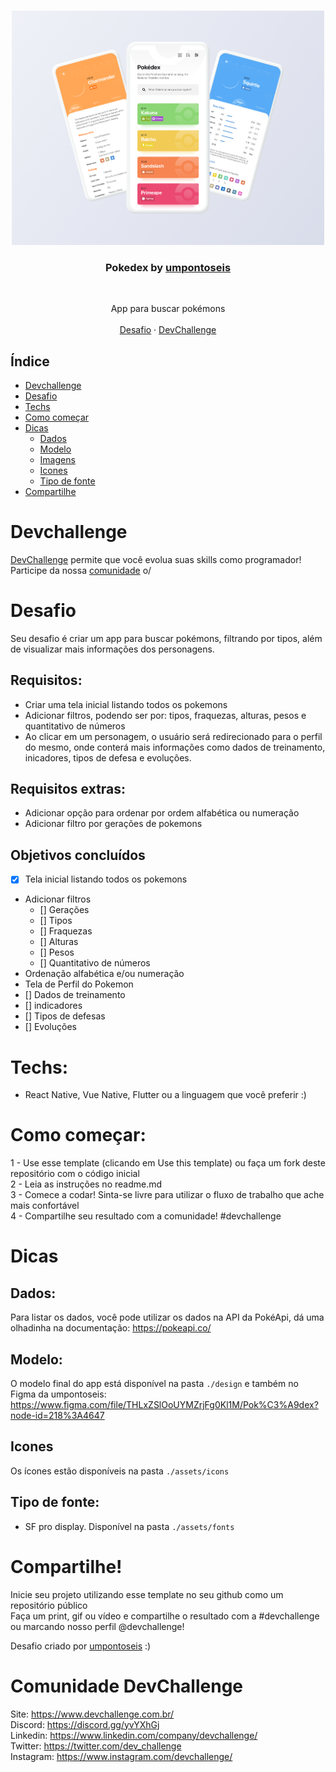 <br />
<p align="center">
    <img src="design/ProjectMockup.png" alt="Logo" width="500">

  <h3 align="center">Pokedex by <a href="https://umpontoseis.com/">umpontoseis</a></h3>
 <br />
  <p align="center">
     App para buscar pokémons
       <br />
    <br />
    <a href="https://github.com/Lorenalgm/pokedex">Desafio</a>
    ·
    <a href="https://www.devchallenge.com.br/">DevChallenge</a>
  </p>
</p>

## Índice

* [Devchallenge](#devchallenge) 
* [Desafio](#desafio)
* [Techs](#techs)
* [Como começar](#como-começar)
* [Dicas](#dicas)  
  * [Dados](#dados)
  * [Modelo](#modelo)
  * [Imagens](#imagens)
  * [Icones](#icones)
  * [Tipo de fonte](#tipo-de-fonte)
* [Compartilhe](#compartilhe)

# Devchallenge
<a href="https://devchallenge.now.sh/"> DevChallenge</a> permite que você evolua suas skills como programador! Participe da nossa <a href="https://discord.gg/yvYXhGj">comunidade</a> o/

# Desafio
Seu desafio é criar um app para buscar pokémons, filtrando por tipos, além de visualizar mais informações dos personagens.

## Requisitos:
- Criar uma tela inicial listando todos os pokemons<br>
- Adicionar filtros, podendo ser por: tipos, fraquezas, alturas, pesos e quantitativo de números<br>
- Ao clicar em um personagem, o usuário será redirecionado para o perfil do mesmo, onde conterá mais informações como dados de treinamento, inicadores, tipos de defesa e evoluções.

## Requisitos extras:
- Adicionar opção para ordenar por ordem alfabética ou numeração
- Adicionar filtro por gerações de pokemons

## Objetivos concluídos
- [x] Tela inicial listando todos os pokemons
- Adicionar filtros
  - [] Gerações
  - [] Tipos
  - [] Fraquezas
  - [] Alturas
  - [] Pesos
  - [] Quantitativo de números
- Ordenação alfabética e/ou numeração
- Tela de Perfil do Pokemon
 - [] Dados de treinamento
 - [] indicadores
 - [] Tipos de defesas
 - [] Evoluções
# Techs: 
- React Native, Vue Native, Flutter ou a linguagem que você preferir :)

# Como começar:
1 - Use esse template (clicando em Use this template) ou faça um fork deste repositório com o código inicial<br>
2 - Leia as instruções no readme.md<br>
3 - Comece a codar! Sinta-se livre para utilizar o fluxo de trabalho que ache mais confortável<br>
4 - Compartilhe seu resultado com a comunidade! #devchallenge

# Dicas

## Dados:
Para listar os dados, você pode utilizar os dados na API da PokéApi, dá uma olhadinha na documentação: https://pokeapi.co/

## Modelo:
O modelo final do app está disponível na pasta `./design` e também no Figma da umpontoseis: 
https://www.figma.com/file/THLxZSlOoUYMZrjFg0Kl1M/Pok%C3%A9dex?node-id=218%3A4647

## Icones
Os ícones estão disponíveis na pasta `./assets/icons`

## Tipo de fonte:
- SF pro display. Disponível na pasta `./assets/fonts`

# Compartilhe!
Inicie seu projeto utilizando esse template no seu github como um repositório público<br>
Faça um print, gif ou vídeo e compartilhe o resultado com a #devchallenge ou marcando nosso perfil @devchallenge!<br>

Desafio criado por  <a href="https://umpontoseis.com/">umpontoseis</a> :)

# Comunidade DevChallenge
Site: https://www.devchallenge.com.br/ <br>
Discord: https://discord.gg/yvYXhGj <br>
Linkedin: https://www.linkedin.com/company/devchallenge/<br>
Twitter: https://twitter.com/dev_challenge<br>
Instagram: https://www.instagram.com/devchallenge/<br>
